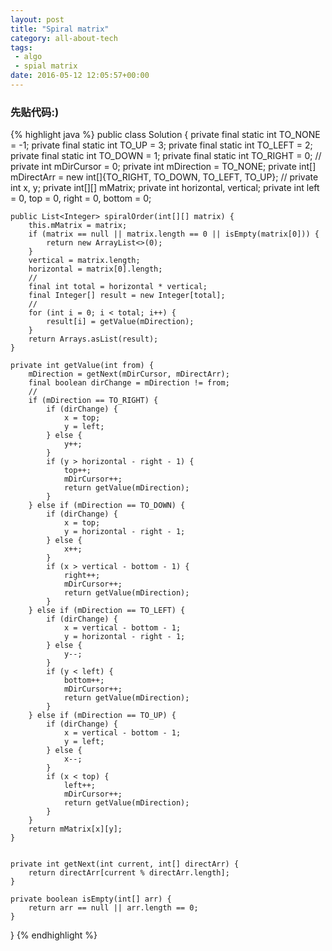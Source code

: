```yaml
---
layout: post
title: "Spiral matrix"
category: all-about-tech
tags: 
 - algo
 - spial matrix
date: 2016-05-12 12:05:57+00:00
---
```


### 先贴代码:)

{% highlight java %}
public class Solution {
    private final static int TO_NONE = -1;
    private final static int TO_UP = 3;
    private final static int TO_LEFT = 2;
    private final static int TO_DOWN = 1;
    private final static int TO_RIGHT = 0;
    //
    private int mDirCursor = 0;
    private int mDirection = TO_NONE;
    private int[] mDirectArr = new int[]{TO_RIGHT, TO_DOWN, TO_LEFT, TO_UP};
    //
    private int x, y;
    private int[][] mMatrix;
    private int horizontal, vertical;
    private int left = 0, top = 0, right = 0, bottom = 0;

    public List<Integer> spiralOrder(int[][] matrix) {
        this.mMatrix = matrix;
        if (matrix == null || matrix.length == 0 || isEmpty(matrix[0])) {
            return new ArrayList<>(0);
        }
        vertical = matrix.length;
        horizontal = matrix[0].length;
        //
        final int total = horizontal * vertical;
        final Integer[] result = new Integer[total];
        //
        for (int i = 0; i < total; i++) {
            result[i] = getValue(mDirection);
        }
        return Arrays.asList(result);
    }

    private int getValue(int from) {
        mDirection = getNext(mDirCursor, mDirectArr);
        final boolean dirChange = mDirection != from;
        //
        if (mDirection == TO_RIGHT) {
            if (dirChange) {
                x = top;
                y = left;
            } else {
                y++;
            }
            if (y > horizontal - right - 1) {
                top++;
                mDirCursor++;
                return getValue(mDirection);
            }
        } else if (mDirection == TO_DOWN) {
            if (dirChange) {
                x = top;
                y = horizontal - right - 1;
            } else {
                x++;
            }
            if (x > vertical - bottom - 1) {
                right++;
                mDirCursor++;
                return getValue(mDirection);
            }
        } else if (mDirection == TO_LEFT) {
            if (dirChange) {
                x = vertical - bottom - 1;
                y = horizontal - right - 1;
            } else {
                y--;
            }
            if (y < left) {
                bottom++;
                mDirCursor++;
                return getValue(mDirection);
            }
        } else if (mDirection == TO_UP) {
            if (dirChange) {
                x = vertical - bottom - 1;
                y = left;
            } else {
                x--;
            }
            if (x < top) {
                left++;
                mDirCursor++;
                return getValue(mDirection);
            }
        }
        return mMatrix[x][y];
    }


    private int getNext(int current, int[] directArr) {
        return directArr[current % directArr.length];
    }

    private boolean isEmpty(int[] arr) {
        return arr == null || arr.length == 0;
    }
}
{% endhighlight %}